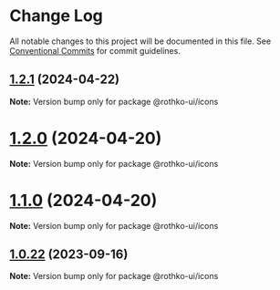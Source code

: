 # Change Log

All notable changes to this project will be documented in this file.
See [Conventional Commits](https://conventionalcommits.org) for commit guidelines.

## [1.2.1](https://github.com/luxo-ai/rothko-ui/compare/@rothko-ui/icons@1.2.0...@rothko-ui/icons@1.2.1) (2024-04-22)

**Note:** Version bump only for package @rothko-ui/icons

# [1.2.0](https://github.com/luxo-ai/rothko-ui/compare/@rothko-ui/icons@1.0.22...@rothko-ui/icons@1.2.0) (2024-04-20)

**Note:** Version bump only for package @rothko-ui/icons

# [1.1.0](https://github.com/luxo-ai/rothko-ui/compare/@rothko-ui/icons@1.0.22...@rothko-ui/icons@1.1.0) (2024-04-20)

**Note:** Version bump only for package @rothko-ui/icons

## [1.0.22](https://github.com/luxo-ai/rothko-ui/compare/@rothko-ui/icons@1.0.21...@rothko-ui/icons@1.0.22) (2023-09-16)

**Note:** Version bump only for package @rothko-ui/icons
